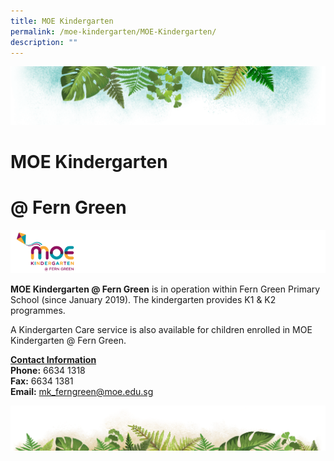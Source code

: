```yaml
---
title: MOE Kindergarten
permalink: /moe-kindergarten/MOE-Kindergarten/
description: ""
---
```

![](/images/Banner.png)

# MOE Kindergarten
# @ Fern Green

![](/images/MK@Fern%20Green/MOE%20Kindergarten.png)


<b>MOE Kindergarten @ Fern Green</b> is in operation within Fern Green Primary School (since January 2019). The kindergarten provides K1 & K2 programmes.  

A Kindergarten Care service is also available for children enrolled in MOE Kindergarten @ Fern Green.


<u><b>Contact Information</b></u>  
<b>Phone:</b> 6634 1318                                                                         
<b>Fax:</b> 6634 1381  
<b>Email:</b> mk_ferngreen@moe.edu.sg


![](/images/bg-bottom.png)